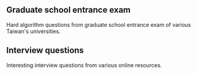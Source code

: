 ## Graduate school entrance exam
Hard algorithm questions from graduate school entrance exam of various Taiwan's universities.

## Interview questions
Interesting interview questions from various online resources.
